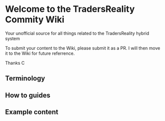 # Welcome to the TradersReality Commity Wiki

Your unofficial source for all things related to the TradersReality hybrid system

To submit your content to the Wiki, please submit it as a PR. I will then move it to the Wiki for future referrence.

Thanks
C

## Terminology
## How to guides
## Example content
